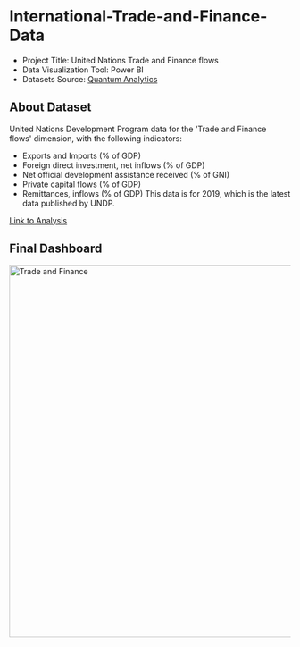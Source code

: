 # International-Trade-and-Finance-Data

- Project Title: United Nations Trade and Finance flows
- Data Visualization Tool: Power BI
- Datasets Source: [Quantum Analytics](https://quantumanalyticsco.org/)

## About Dataset
United Nations Development Program data for the 'Trade and Finance flows' dimension, with the following indicators:
- Exports and Imports (% of GDP)
- Foreign direct investment, net inflows (% of GDP)
- Net official development assistance received (% of GNI)
- Private capital flows (% of GDP)
- Remittances, inflows (% of GDP)
This data is for 2019, which is the latest data published by UNDP.

[Link to Analysis](https://app.powerbi.com/view?r=eyJrIjoiNjRhM2Y3NWMtMDg1ZS00NGMzLWFiN2ItM2NmMmM1NzlmMmNkIiwidCI6IjZkNjgxOGU4LTJmYjctNDY3Zi04MzEyLTU3MmMwYWQ1Y2YzZCJ9)

## Final Dashboard
<img width="666" alt="Trade and Finance" src="https://github.com/user-attachments/assets/b6565ecf-e4c9-409d-a527-6a4b6b3f36a7">


